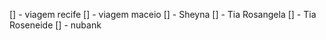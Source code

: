 [] - viagem recife
[] - viagem maceio
[] - Sheyna
[] - Tia Rosangela
[] - Tia Roseneide
[] - nubank
